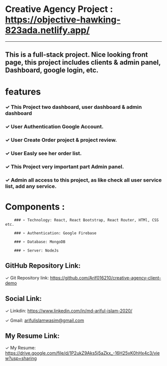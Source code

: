 # Creative Agency Project : https://objective-hawking-823ada.netlify.app/ 

---

## This is a full-stack project. Nice looking front page, this project includes clients & admin panel, Dashboard, google login, etc. 

# features 

 ### ✓ This Project two dashboard, user dashboard & admin dashboard

 ### ✓ User Authentication Google Account.
 
 ### ✓ User Create Order project & project review.
 
 ### ✓ User Easly see her order list.
 
 ### ✓ This Project very important part Admin panel. 
 
 ### ✓ Admin all access to this project, as like check all user service list, add any service.
 
 # Components :
 
		### ➢ Technology: React, React Bootstrap, React Router, HTMl, CSS etc.

		### ➢ Authentication: Google Firebase

		### ➢ Database: MongoDB

		### ➢ Server: NodeJs
 
## GitHub Repository Link:
 
 ✓ Git Repository link: https://github.com/Arif016210/creative-agency-client-demo
 
## Social Link:
 
 ✓ Linkdin: https://www.linkedin.com/in/md-ariful-islam-2020/
 
 ✓ Gmail: arifulislamwasim@gmail.com
 
## My Resume Link:

  ✓ My Resume: https://drive.google.com/file/d/1P2ukZ9Aks5j5aZkx_-16H25vK0hHx4c3/view?usp=sharing



